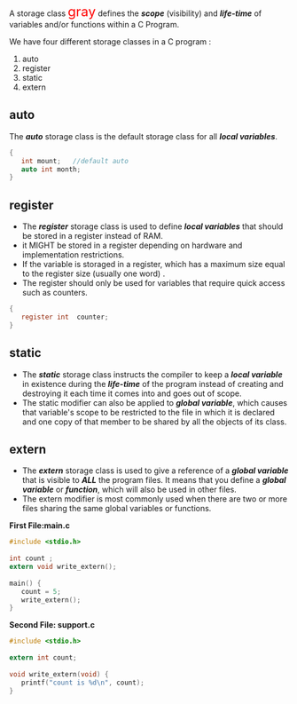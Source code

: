 A storage class <font color=red size=5>gray</font> defines the ***scope*** (visibility) and ***life-time*** of variables and/or functions within a C Program. 

We have four different storage classes in a C program :
1. auto
2. register
3. static
4. extern

## auto
The ***auto*** storage class is the default storage class for all ***local variables***.
```c
{
   int mount;   //default auto
   auto int month;
}
```
## register
- The ***register*** storage class is used to define ***local variables*** that should be stored in a register instead of RAM. 
- it MIGHT be stored in a register depending on hardware and implementation restrictions.
- If the variable is storaged in a register, which has a maximum size equal to the register size (usually one word) .
- The register should only be used for variables that require quick access such as counters.
```c
{
   register int  counter;
}
```
## static
- The ***static*** storage class instructs the compiler to keep a ***local variable*** in existence during the ***life-time*** of the program instead of creating and destroying it each time it comes into and goes out of scope. 
- The static modifier can also be applied to ***global variable***, which causes that variable's scope to be restricted to the file in which it is declared and one copy of that member to be shared by all the objects of its class.

## extern
- The ***extern*** storage class is used to give a reference of a ***global variable*** that is visible to ***ALL*** the program files. It means that you define a ***global variable*** or ***function***, which will also be used in other files.
- The extern modifier is most commonly used when there are two or more files sharing the same global variables or functions.

**First File:main.c**
```c
#include <stdio.h>
 
int count ;
extern void write_extern();
 
main() {
   count = 5;
   write_extern();
}
```
**Second File: support.c**
```c
#include <stdio.h>
 
extern int count;
 
void write_extern(void) {
   printf("count is %d\n", count);
}
```







